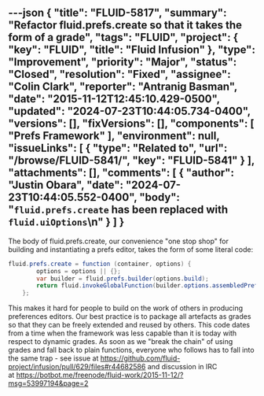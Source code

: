 ---json
{
  "title": "FLUID-5817",
  "summary": "Refactor fluid.prefs.create so that it takes the form of a grade",
  "tags": "FLUID",
  "project": {
    "key": "FLUID",
    "title": "Fluid Infusion"
  },
  "type": "Improvement",
  "priority": "Major",
  "status": "Closed",
  "resolution": "Fixed",
  "assignee": "Colin Clark",
  "reporter": "Antranig Basman",
  "date": "2015-11-12T12:45:10.429-0500",
  "updated": "2024-07-23T10:44:05.734-0400",
  "versions": [],
  "fixVersions": [],
  "components": [
    "Prefs Framework"
  ],
  "environment": null,
  "issueLinks": [
    {
      "type": "Related to",
      "url": "/browse/FLUID-5841/",
      "key": "FLUID-5841"
    }
  ],
  "attachments": [],
  "comments": [
    {
      "author": "Justin Obara",
      "date": "2024-07-23T10:44:05.552-0400",
      "body": "`fluid.prefs.create` has been replaced with `fluid.uiOptions`\n"
    }
  ]
}
---
The body of fluid.prefs.create, our convenience "one stop shop" for building and instantiating a prefs editor, takes the form of some literal code:

```java
fluid.prefs.create = function (container, options) {
        options = options || {};
        var builder = fluid.prefs.builder(options.build);
        return fluid.invokeGlobalFunction(builder.options.assembledPrefsEditorGrade, [container, options.prefsEditor]);
    };
```

This makes it hard for people to build on the work of others in producing preferences editors. Our best practice is to package all artefacts as grades so that they can be freely extended and reused by others. This code dates from a time when the framework was less capable than it is today with respect to dynamic grades. As soon as we "break the chain" of using grades and fall back to plain functions, everyone who follows has to fall into the same trap - see issue at <https://github.com/fluid-project/infusion/pull/629/files#r44682586> and discussion in IRC \
at <https://botbot.me/freenode/fluid-work/2015-11-12/?msg=53997194&page=2>

        